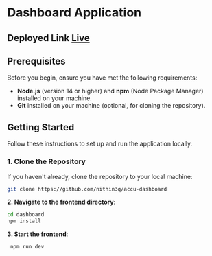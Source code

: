 # Dashboard Application

## Deployed Link [Live](https://accu-dashboard.vercel.app/)

## Prerequisites

Before you begin, ensure you have met the following requirements:

- **Node.js** (version 14 or higher) and **npm** (Node Package Manager) installed on your machine.
- **Git** installed on your machine (optional, for cloning the repository).

## Getting Started

Follow these instructions to set up and run the application locally.

### 1. Clone the Repository

If you haven't already, clone the repository to your local machine:

```bash
git clone https://github.com/nithin3q/accu-dashboard
```

**2. Navigate to the frontend directory**:

```bash
cd dashboard
npm install
```

**3. Start the frontend**:

```
 npm run dev
```